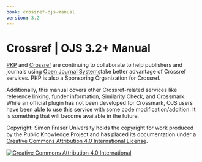 ```yaml
---
book: crossref-ojs-manual
version: 3.2
---
```

# Crossref | OJS 3.2+ Manual

[PKP](http://pkp.sfu.ca) and [Crossref](http://www.crossref.org/)  are continuing to collaborate to help publishers and journals using [Open Journal Systems](https://pkp.sfu.ca/ojs/)take better advantage of Crossref services. PKP is also a Sponsoring Organization for Crossref.

Additionally, this manual covers other Crossref-related services like reference linking, funder information, Similarity Check, and Crossmark. While an official plugin has not been developed for Crossmark, OJS users have been able to use this service with some code modification/addition. It is something that will become available in the future.


Copyright: Simon Fraser University holds the copyright for work produced by the Public Knowledge Project and has placed its documentation under a [Creative Commons Attribution 4.0 International License](https://creativecommons.org/licenses/by/4.0/).

[![](https://licensebuttons.net/l/by/4.0/88x31.png "Creative Commons Attribution 4.0 International")](https://creativecommons.org/licenses/by/4.0/)
